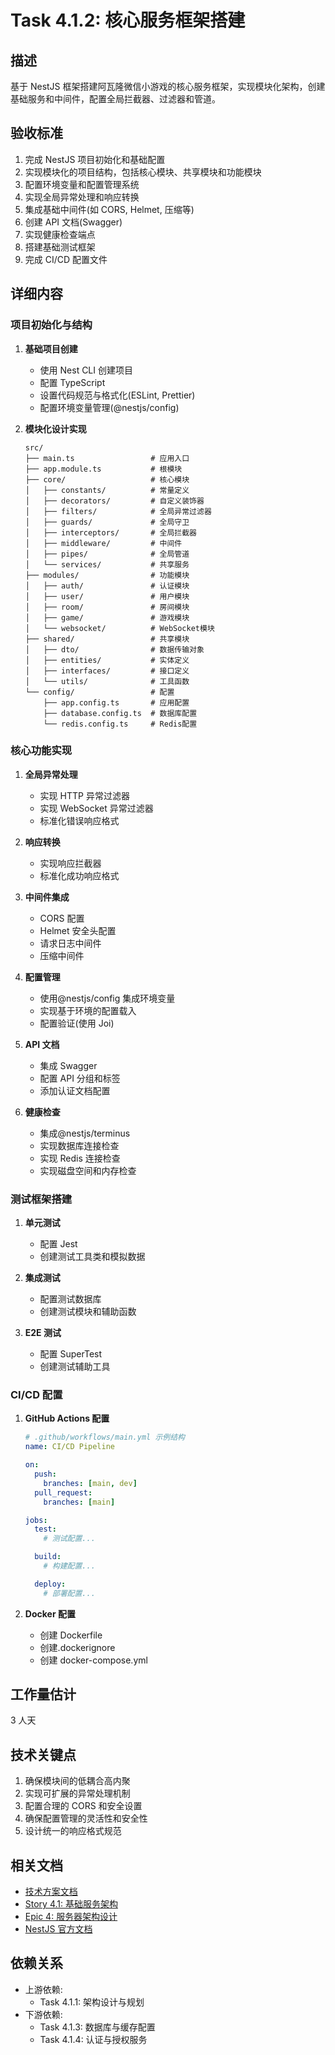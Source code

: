 # Task 4.1.2: 核心服务框架搭建

## 描述

基于 NestJS 框架搭建阿瓦隆微信小游戏的核心服务框架，实现模块化架构，创建基础服务和中间件，配置全局拦截器、过滤器和管道。

## 验收标准

1. 完成 NestJS 项目初始化和基础配置
2. 实现模块化的项目结构，包括核心模块、共享模块和功能模块
3. 配置环境变量和配置管理系统
4. 实现全局异常处理和响应转换
5. 集成基础中间件(如 CORS, Helmet, 压缩等)
6. 创建 API 文档(Swagger)
7. 实现健康检查端点
8. 搭建基础测试框架
9. 完成 CI/CD 配置文件

## 详细内容

### 项目初始化与结构

1. **基础项目创建**

   - 使用 Nest CLI 创建项目
   - 配置 TypeScript
   - 设置代码规范与格式化(ESLint, Prettier)
   - 配置环境变量管理(@nestjs/config)

2. **模块化设计实现**
   ```
   src/
   ├── main.ts                 # 应用入口
   ├── app.module.ts           # 根模块
   ├── core/                   # 核心模块
   │   ├── constants/          # 常量定义
   │   ├── decorators/         # 自定义装饰器
   │   ├── filters/            # 全局异常过滤器
   │   ├── guards/             # 全局守卫
   │   ├── interceptors/       # 全局拦截器
   │   ├── middleware/         # 中间件
   │   ├── pipes/              # 全局管道
   │   └── services/           # 共享服务
   ├── modules/                # 功能模块
   │   ├── auth/               # 认证模块
   │   ├── user/               # 用户模块
   │   ├── room/               # 房间模块
   │   ├── game/               # 游戏模块
   │   └── websocket/          # WebSocket模块
   ├── shared/                 # 共享模块
   │   ├── dto/                # 数据传输对象
   │   ├── entities/           # 实体定义
   │   ├── interfaces/         # 接口定义
   │   └── utils/              # 工具函数
   └── config/                 # 配置
       ├── app.config.ts       # 应用配置
       ├── database.config.ts  # 数据库配置
       └── redis.config.ts     # Redis配置
   ```

### 核心功能实现

1. **全局异常处理**

   - 实现 HTTP 异常过滤器
   - 实现 WebSocket 异常过滤器
   - 标准化错误响应格式

2. **响应转换**

   - 实现响应拦截器
   - 标准化成功响应格式

3. **中间件集成**

   - CORS 配置
   - Helmet 安全头配置
   - 请求日志中间件
   - 压缩中间件

4. **配置管理**

   - 使用@nestjs/config 集成环境变量
   - 实现基于环境的配置载入
   - 配置验证(使用 Joi)

5. **API 文档**

   - 集成 Swagger
   - 配置 API 分组和标签
   - 添加认证文档配置

6. **健康检查**
   - 集成@nestjs/terminus
   - 实现数据库连接检查
   - 实现 Redis 连接检查
   - 实现磁盘空间和内存检查

### 测试框架搭建

1. **单元测试**

   - 配置 Jest
   - 创建测试工具类和模拟数据

2. **集成测试**

   - 配置测试数据库
   - 创建测试模块和辅助函数

3. **E2E 测试**
   - 配置 SuperTest
   - 创建测试辅助工具

### CI/CD 配置

1. **GitHub Actions 配置**

   ```yaml
   # .github/workflows/main.yml 示例结构
   name: CI/CD Pipeline

   on:
     push:
       branches: [main, dev]
     pull_request:
       branches: [main]

   jobs:
     test:
       # 测试配置...

     build:
       # 构建配置...

     deploy:
       # 部署配置...
   ```

2. **Docker 配置**
   - 创建 Dockerfile
   - 创建.dockerignore
   - 创建 docker-compose.yml

## 工作量估计

3 人天

## 技术关键点

1. 确保模块间的低耦合高内聚
2. 实现可扩展的异常处理机制
3. 配置合理的 CORS 和安全设置
4. 确保配置管理的灵活性和安全性
5. 设计统一的响应格式规范

## 相关文档

- [技术方案文档](./技术方案.md)
- [Story 4.1: 基础服务架构](./README.md)
- [Epic 4: 服务器架构设计](../README.md)
- [NestJS 官方文档](https://docs.nestjs.com/)

## 依赖关系

- 上游依赖:
  - Task 4.1.1: 架构设计与规划
- 下游依赖:
  - Task 4.1.3: 数据库与缓存配置
  - Task 4.1.4: 认证与授权服务
